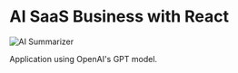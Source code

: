 # AI SaaS Business with React
![AI Summarizer](https://i.ibb.co/NK12JG2/Thumbnail-26.png)

Application using OpenAI's GPT model.
